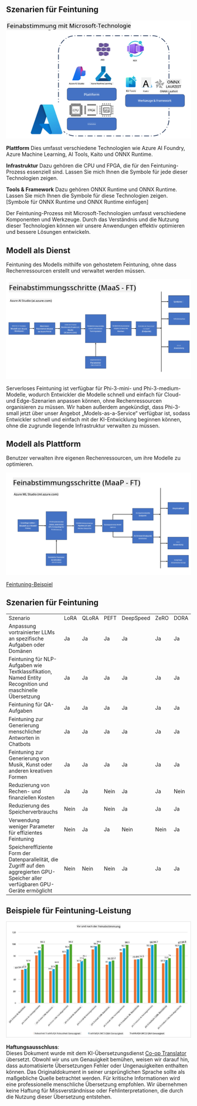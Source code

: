 <!--
CO_OP_TRANSLATOR_METADATA:
{
  "original_hash": "cb5648935f63edc17e95ce38f23adc32",
  "translation_date": "2025-03-27T15:14:02+00:00",
  "source_file": "md\\03.FineTuning\\FineTuning_Scenarios.md",
  "language_code": "de"
}
-->
## Szenarien für Feintuning

![FineTuning mit MS-Diensten](../../../../translated_images/FinetuningwithMS.25759a0154a97ad90e43a6cace37d6bea87f0ac0236ada3ad5d4a1fbacc3bdf7.de.png)

**Plattform** Dies umfasst verschiedene Technologien wie Azure AI Foundry, Azure Machine Learning, AI Tools, Kaito und ONNX Runtime.

**Infrastruktur** Dazu gehören die CPU und FPGA, die für den Feintuning-Prozess essenziell sind. Lassen Sie mich Ihnen die Symbole für jede dieser Technologien zeigen.

**Tools & Framework** Dazu gehören ONNX Runtime und ONNX Runtime. Lassen Sie mich Ihnen die Symbole für diese Technologien zeigen.
[Symbole für ONNX Runtime und ONNX Runtime einfügen]

Der Feintuning-Prozess mit Microsoft-Technologien umfasst verschiedene Komponenten und Werkzeuge. Durch das Verständnis und die Nutzung dieser Technologien können wir unsere Anwendungen effektiv optimieren und bessere Lösungen entwickeln.

## Modell als Dienst

Feintuning des Modells mithilfe von gehostetem Feintuning, ohne dass Rechenressourcen erstellt und verwaltet werden müssen.

![MaaS Feintuning](../../../../translated_images/MaaSfinetune.6184d80a336ea9d7bb67a581e9e5d0b021cafdffff7ba257c2012e2123e0d77e.de.png)

Serverloses Feintuning ist verfügbar für Phi-3-mini- und Phi-3-medium-Modelle, wodurch Entwickler die Modelle schnell und einfach für Cloud- und Edge-Szenarien anpassen können, ohne Rechenressourcen organisieren zu müssen. Wir haben außerdem angekündigt, dass Phi-3-small jetzt über unser Angebot „Models-as-a-Service“ verfügbar ist, sodass Entwickler schnell und einfach mit der KI-Entwicklung beginnen können, ohne die zugrunde liegende Infrastruktur verwalten zu müssen.

## Modell als Plattform

Benutzer verwalten ihre eigenen Rechenressourcen, um ihre Modelle zu optimieren.

![Maap Feintuning](../../../../translated_images/MaaPFinetune.cf8b08ef05bf57f362da90834be87562502f4370de4a7325a9fb03b8c008e5e7.de.png)

[Feintuning-Beispiel](https://github.com/Azure/azureml-examples/blob/main/sdk/python/foundation-models/system/finetune/chat-completion/chat-completion.ipynb)

## Szenarien für Feintuning

| | | | | | | |
|-|-|-|-|-|-|-|
|Szenario|LoRA|QLoRA|PEFT|DeepSpeed|ZeRO|DORA|
|Anpassung vortrainierter LLMs an spezifische Aufgaben oder Domänen|Ja|Ja|Ja|Ja|Ja|Ja|
|Feintuning für NLP-Aufgaben wie Textklassifikation, Named Entity Recognition und maschinelle Übersetzung|Ja|Ja|Ja|Ja|Ja|Ja|
|Feintuning für QA-Aufgaben|Ja|Ja|Ja|Ja|Ja|Ja|
|Feintuning zur Generierung menschlicher Antworten in Chatbots|Ja|Ja|Ja|Ja|Ja|Ja|
|Feintuning zur Generierung von Musik, Kunst oder anderen kreativen Formen|Ja|Ja|Ja|Ja|Ja|Ja|
|Reduzierung von Rechen- und finanziellen Kosten|Ja|Ja|Nein|Ja|Ja|Nein|
|Reduzierung des Speicherverbrauchs|Nein|Ja|Nein|Ja|Ja|Ja|
|Verwendung weniger Parameter für effizientes Feintuning|Nein|Ja|Ja|Nein|Nein|Ja|
|Speichereffiziente Form der Datenparallelität, die Zugriff auf den aggregierten GPU-Speicher aller verfügbaren GPU-Geräte ermöglicht|Nein|Nein|Nein|Ja|Ja|Ja|

## Beispiele für Feintuning-Leistung

![Feintuning Leistung](../../../../translated_images/Finetuningexamples.9dbf84557eef43e011eb7cadf51f51686f9245f7953e2712a27095ab7d18a6d1.de.png)

**Haftungsausschluss**:  
Dieses Dokument wurde mit dem KI-Übersetzungsdienst [Co-op Translator](https://github.com/Azure/co-op-translator) übersetzt. Obwohl wir uns um Genauigkeit bemühen, weisen wir darauf hin, dass automatisierte Übersetzungen Fehler oder Ungenauigkeiten enthalten können. Das Originaldokument in seiner ursprünglichen Sprache sollte als maßgebliche Quelle betrachtet werden. Für kritische Informationen wird eine professionelle menschliche Übersetzung empfohlen. Wir übernehmen keine Haftung für Missverständnisse oder Fehlinterpretationen, die durch die Nutzung dieser Übersetzung entstehen.